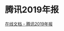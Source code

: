 # 腾讯2019年报

[在线文档 - 腾讯2019年报](https://cdc-tencent-com-1258344706.image.myqcloud.com/uploads/2020/04/02/ef47087db40a44f5b1bd65334f3a52e4.pdf)
